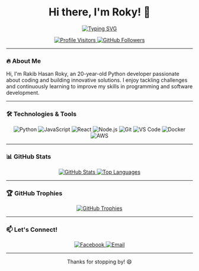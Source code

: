 <h1 align="center">Hi there, I'm Roky! 👋</h1>

<p align="center">
  <a href="https://github.com/RAKIB-ROKY-009">
    <img src="https://readme-typing-svg.demolab.com?font=Fira+Code&pause=1000&color=00FF00&center=true&vCenter=true&width=435&lines=Welcome+to+my+GitHub+profile!;Let's+create+something+awesome!" alt="Typing SVG" />
  </a>
</p>

<p align="center">
  <a href="https://github.com/RAKIB-ROKY-009">
    <img src="https://visitor-badge.glitch.me/badge?page_id=RAKIB-ROKY-009.RAKIB-ROKY-009" alt="Profile Visitors" />
  </a>
  <a href="https://github.com/RAKIB-ROKY-009?tab=followers">
    <img src="https://img.shields.io/github/followers/RAKIB-ROKY-009?label=Follow&style=social" alt="GitHub Followers" />
  </a>
</p>

---

### 🔥 **About Me**

Hi, I'm Rakib Hasan Roky, an 20-year-old Python developer passionate about coding and building innovative solutions. I enjoy tackling challenges and continuously learning to improve my skills in programming and software development.

---

### 🛠️ **Technologies & Tools**

<p align="center">
  <img src="https://img.shields.io/badge/-Python-3776AB?style=for-the-badge&logo=python&logoColor=white" alt="Python" />
  <img src="https://img.shields.io/badge/-JavaScript-F7DF1E?style=for-the-badge&logo=javascript&logoColor=black" alt="JavaScript" />
  <img src="https://img.shields.io/badge/-React-61DAFB?style=for-the-badge&logo=react&logoColor=black" alt="React" />
  <img src="https://img.shields.io/badge/-Node.js-339933?style=for-the-badge&logo=node.js&logoColor=white" alt="Node.js" />
  <img src="https://img.shields.io/badge/-Git-F05032?style=for-the-badge&logo=git&logoColor=white" alt="Git" />
  <img src="https://img.shields.io/badge/-VS%20Code-007ACC?style=for-the-badge&logo=visual-studio-code&logoColor=white" alt="VS Code" />
  <img src="https://img.shields.io/badge/-Docker-2496ED?style=for-the-badge&logo=docker&logoColor=white" alt="Docker" />
  <img src="https://img.shields.io/badge/-AWS-232F3E?style=for-the-badge&logo=amazon-aws&logoColor=white" alt="AWS" />
</p>

---
### 📊 **GitHub Stats**

<p align="center">
  <a href="https://github.com/RAKIB-ROKY-009">
    <img src="https://github-readme-stats.vercel.app/api?username=RAKIB-ROKY-009&show_icons=true&theme=radical" alt="GitHub Stats" />
  </a>
  <a href="https://github.com/RAKIB-ROKY-009">
    <img src="https://github-readme-stats.vercel.app/api/top-langs/?username=RAKIB-ROKY-009&layout=compact&theme=radical" alt="Top Languages" />
  </a>
</p>

---

### 🏆 **GitHub Trophies**

<p align="center">
  <a href="https://github.com/RAKIB-ROKY-009">
    <img src="https://github-profile-trophy.vercel.app/?username=RAKIB-ROKY-009&theme=radical&no-frame=true&row=1&column=7" alt="GitHub Trophies" />
  </a>
</p>

---

### 📫 **Let's Connect!**

<p align="center">
  <a href="https://www.facebook.com/rakib.roky.009">
    <img src="https://img.shields.io/badge/-Facebook-1877F2?style=for-the-badge&logo=facebook&logoColor=white" alt="Facebook" />
  </a>
  <a href="mailto:rakibroky009@gmail">
    <img src="https://img.shields.io/badge/-Email-D14836?style=for-the-badge&logo=gmail&logoColor=white" alt="Email" />
  </a>
</p>

---


<p align="center">Thanks for stopping by! 😄</p>

